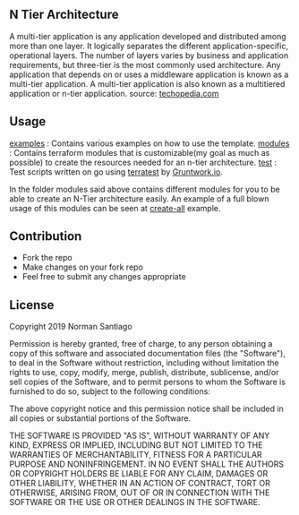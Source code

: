 ## N Tier Architecture

A multi-tier application is any application developed and distributed among more than one layer. It logically separates the different application-specific, operational layers. The number of layers varies by business and application requirements, but three-tier is the most commonly used architecture. Any application that depends on or uses a middleware application is known as a multi-tier application. A multi-tier application is also known as a multitiered application or n-tier application.
source: [techopedia.com](https://www.techopedia.com/definition/23599/multi-tier-application)

## Usage

  [examples](https://github.com/nsantiago2719/terraform-aws-n-tier/tree/master/examples) : Contains various examples on how to use the template.
  [modules](https://github.com/nsantiago2719/terraform-aws-n-tier/tree/master/modules) : Contains terraform modules that is customizable(my goal as much as possible) to create the resources needed for an n-tier architecture.
  [test](https://github.com/nsantiago2719/terraform-aws-n-tier/tree/master/test) : Test scripts written on go using [terratest](https://github.com/gruntwork-io/terratest) by [Gruntwork.io](https://gruntwork.io).

  In the folder modules said above contains different modules for you to be able to create an N-Tier architecture easily. An example of a full blown usage of this modules can be seen at 
  [create-all](https://github.com/nsantiago2719/terraform-aws-n-tier/tree/master/examples/create-all) example.

## Contribution

  * Fork the repo
  * Make changes on your fork repo
  * Feel free to submit any changes appropriate

## License

Copyright 2019 Norman Santiago

Permission is hereby granted, free of charge, to any person obtaining a copy of this software and associated documentation files (the "Software"), to deal in the Software without restriction, including without limitation the rights to use, copy, modify, merge, publish, distribute, sublicense, and/or sell copies of the Software, and to permit persons to whom the Software is furnished to do so, subject to the following conditions:

The above copyright notice and this permission notice shall be included in all copies or substantial portions of the Software.

THE SOFTWARE IS PROVIDED "AS IS", WITHOUT WARRANTY OF ANY KIND, EXPRESS OR IMPLIED, INCLUDING BUT NOT LIMITED TO THE WARRANTIES OF MERCHANTABILITY, FITNESS FOR A PARTICULAR PURPOSE AND NONINFRINGEMENT. IN NO EVENT SHALL THE AUTHORS OR COPYRIGHT HOLDERS BE LIABLE FOR ANY CLAIM, DAMAGES OR OTHER LIABILITY, WHETHER IN AN ACTION OF CONTRACT, TORT OR OTHERWISE, ARISING FROM, OUT OF OR IN CONNECTION WITH THE SOFTWARE OR THE USE OR OTHER DEALINGS IN THE SOFTWARE.
